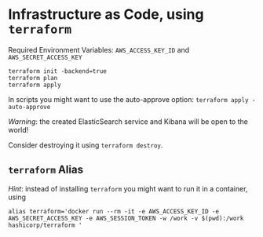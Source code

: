 # Infrastructure as Code, using `terraform`

Required Environment Variables: `AWS_ACCESS_KEY_ID` and `AWS_SECRET_ACCESS_KEY`

```
terraform init -backend=true
terraform plan
terraform apply
```

In scripts you might want to use the auto-approve option: `terraform apply -auto-approve`

*Warning*: the created ElasticSearch service and Kibana will be open to the world!

Consider destroying it using `terraform destroy`.


## `terraform` Alias

*Hint*: instead of installing `terraform` you might want to run it in a container, using 

```
alias terraform='docker run --rm -it -e AWS_ACCESS_KEY_ID -e AWS_SECRET_ACCESS_KEY -e AWS_SESSION_TOKEN -w /work -v $(pwd):/work hashicorp/terraform '
```
